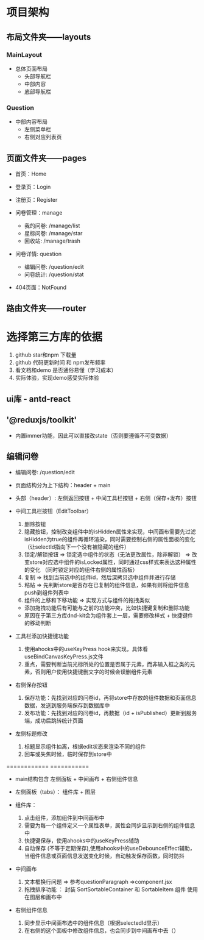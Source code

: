 # 项目架构
## 布局文件夹——layouts
### MainLayout
* 总体页面布局
  * 头部导航栏
  * 中部内容
  * 底部导航栏

### Question
* 中部内容布局
  * 左侧菜单栏
  * 右侧对应列表页

## 页面文件夹——pages
* 首页：Home
* 登录页：Login
* 注册页：Register

* 问卷管理：manage
  * 我的问卷: /manage/list
  * 星标问卷: /manage/star
  * 回收站: /manage/trash
* 问卷详情: question
  * 编辑问卷: /question/edit
  * 问卷统计: /question/stat

* 404页面：NotFound

## 路由文件夹——router



# 选择第三方库的依据
1. github star和npm 下载量
2. github 代码更新时间 和 npm发布频率
3. 看文档和demo 是否通俗易懂（学习成本）
4. 实际体验，实现demo感受实际体验

## ui库 - antd-react

## '@reduxjs/toolkit'
* 内置immer功能，因此可以直接改state（否则要遵循不可变数据）



## 编辑问卷
* 编辑问卷: /question/edit
* 页面结构分为上下结构：header + main


* 头部（header）: 左侧返回按钮 + 中间工具栏按钮 + 右侧（保存+发布）按钮
* 中间工具栏按钮（EditToolbar）
  1. 删除按钮
  2. 隐藏按钮，控制改变组件中的isHidden属性来实现，中间画布需要先过滤isHidden为true的组件再循环渲染，同时需要控制右侧的属性面板的变化
  （让selectId指向下一个没有被隐藏的组件）
  3. 锁定/解锁按钮 => 锁定选中组件的状态（无法更改属性，除非解锁） => 改变store对应选中组件的isLocked属性，同时通过css样式来表达这种属性的变化
  （同时锁定对应的组件右侧的属性面板）
  4. 复制 => 找到当前选中的组件id，然后深拷贝选中组件并进行存储
  5. 粘贴 => 先判断store是否存在已复制的组件信息，如果有则将组件信息push到组件列表中
  6. 组件的上移和下移功能 => 实现方式与组件的拖拽类似
   - 添加拖拽功能后有可能与之前的功能冲突，比如快捷键复制和删除功能
   - 原因在于第三方库dnd-kit会为组件套上一层，需要修改样式 + 快捷键件的移动判断


* 工具栏添加快捷键功能
  1. 使用ahooks中的useKeyPress hook来实现，具体看useBindCanvasKeyPress.js文件
  2. 重点，需要判断当前光标所处的位置是否属于元素，而非输入框之类的元素，否则用户使用快捷键删文字的时候会误删组件元素

* 右侧保存按钮
  1. 保存功能：先找到对应的问卷id，再将store中存放的组件数据和页面信息数据，发送到服务端保存到数据库中
  2. 发布功能：先找到对应的问卷id，再数据（id + isPublished）更新到服务端，成功后跳转统计页面


* 左侧标题修改
  1. 标题显示组件抽离，根据edit状态来渲染不同的组件
  2. 回车或失焦时候，临时保存到store中


============ ===========

* main结构包含 左侧面板 + 中间画布 + 右侧组件信息

* 左侧面板（tabs）： 组件库 + 图层
* 组件库：
  1. 点击组件，添加组件到中间画布中
  2. 需要为每一个组件定义一个属性表单，属性会同步显示到右侧的组件信息中
  3. 快捷键保存，使用ahooks中的useKeyPress辅助
  4. 自动保存 (不等于定期保存),使用ahooks中的useDebounceEffect辅助，当组件信息或页面信息发送变化时候，自动触发保存函数，同时防抖



* 中间画布
  1. 文本框换行问题 => 参考questionParagraph =>component.jsx
  2. 拖拽排序功能 ：
  封装 SortSortableContainer 和 SortableItem 组件
  使用在图层和画布中

* 右侧组件信息
  1. 同步显示中间画布选中的组件信息（根据selectedId显示）
  2. 在右侧的这个面板中修改组件信息，也会同步到中间画布中去（）
